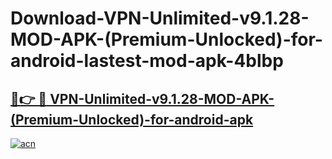 # Download-VPN-Unlimited-v9.1.28-MOD-APK-(Premium-Unlocked)-for-android-lastest-mod-apk-4blbp

<h2><a href="https://apkcomod.com?title=VPN-Unlimited-v9.1.28-MOD-APK-(Premium-Unlocked)-for-android">🔗👉 🔴 VPN-Unlimited-v9.1.28-MOD-APK-(Premium-Unlocked)-for-android-apk </a></h2>

[![acn](https://github.com/user-attachments/assets/0f9c940e-d8b0-45ae-aac7-cd30a18b3e1c)](https://apkcomod.com?title=VPN-Unlimited-v9.1.28-MOD-APK-(Premium-Unlocked)-for-android)
